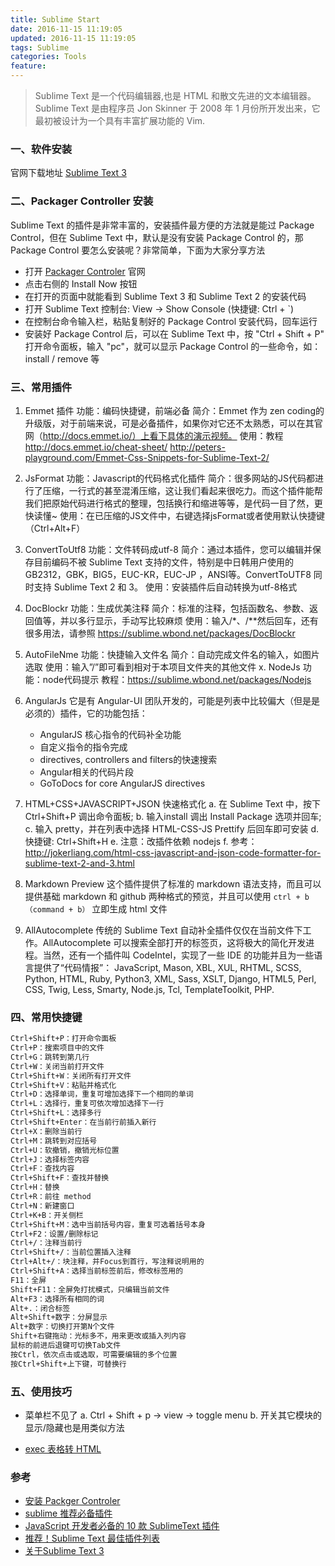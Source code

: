 ```yaml
---
title: Sublime Start
date: 2016-11-15 11:19:05
updated: 2016-11-15 11:19:05
tags: Sublime
categories: Tools
feature:
---
```


> Sublime Text 是一个代码编辑器,也是 HTML 和散文先进的文本编辑器。Sublime Text 是由程序员 Jon Skinner 于 2008 年 1 月份所开发出来，它最初被设计为一个具有丰富扩展功能的 Vim.

### 一、软件安装
官网下载地址 [Sublime Text 3](http://www.sublimetext.com/3)

### 二、Packager Controller 安装
Sublime Text 的插件是非常丰富的，安装插件最方便的方法就是能过 Package Control，但在 Sublime Text 中，默认是没有安装 Package Control 的，那 Package Control 要怎么安装呢？非常简单，下面为大家分享方法

- 打开 [Packager Controler](https://packagecontrol.io/) 官网
- 点击右侧的 Install Now 按钮
- 在打开的页面中就能看到 Sublime Text 3 和 Sublime Text 2 的安装代码
- 打开 Sublime Text 控制台: View -> Show Console (快捷键: Ctrl + `)
- 在控制台命令输入栏，粘贴复制好的 Package Control 安装代码，回车运行
- 安装好 Package Control 后，可以在 Sublime Text 中，按 "Ctrl + Shift + P" 打开命令面板，输入 "pc"，就可以显示 Package Control 的一些命令，如：install / remove 等

### 三、常用插件
1. Emmet 插件
功能：编码快捷键，前端必备
简介：Emmet 作为 zen coding的升级版，对于前端来说，可是必备插件，如果你对它还不太熟悉，可以在其官网（http://docs.emmet.io/）上看下具体的演示视频。
使用：教程
http://docs.emmet.io/cheat-sheet/ 
http://peters-playground.com/Emmet-Css-Snippets-for-Sublime-Text-2/

2. JsFormat
功能：Javascript的代码格式化插件
简介：很多网站的JS代码都进行了压缩，一行式的甚至混淆压缩，这让我们看起来很吃力。而这个插件能帮我们把原始代码进行格式的整理，包括换行和缩进等等，是代码一目了然，更快读懂~
使用：在已压缩的JS文件中，右键选择jsFormat或者使用默认快捷键（Ctrl+Alt+F）

3. ConvertToUtf8
功能：文件转码成utf-8
简介：通过本插件，您可以编辑并保存目前编码不被 Sublime Text 支持的文件，特别是中日韩用户使用的 GB2312，GBK，BIG5，EUC-KR，EUC-JP ，ANSI等。ConvertToUTF8 同时支持 Sublime Text 2 和 3。
使用：安装插件后自动转换为utf-8格式

4. DocBlockr
功能：生成优美注释
简介：标准的注释，包括函数名、参数、返回值等，并以多行显示，手动写比较麻烦
使用：输入/*、/**然后回车，还有很多用法，请参照
https://sublime.wbond.net/packages/DocBlockr

5. AutoFileNme
功能：快捷输入文件名
简介：自动完成文件名的输入，如图片选取
使用：输入”/”即可看到相对于本项目文件夹的其他文件
x. NodeJs
功能：node代码提示
教程：https://sublime.wbond.net/packages/Nodejs

6. AngularJs
它是有 Angular-UI 团队开发的，可能是列表中比较偏大（但是是必须的）插件，它的功能包括：
	- AngularJS 核心指令的代码补全功能
	- 自定义指令的指令完成
	- directives, controllers and filters的快速搜索
	- Angular相关的代码片段
	- GoToDocs for core AngularJS directives

7. HTML+CSS+JAVASCRIPT+JSON 快速格式化
	a. 在 Sublime Text 中，按下 Ctrl+Shift+P 调出命令面板;
	b. 输入install 调出 Install Package 选项并回车;
	c. 输入 pretty，并在列表中选择 HTML-CSS-JS Prettify 后回车即可安装
	d. 快捷键: Ctrl+Shift+H
	e. 注意：改插件依赖 nodejs
	f. 参考：http://jokerliang.com/html-css-javascript-and-json-code-formatter-for-sublime-text-2-and-3.html
	
8. Markdown Preview
这个插件提供了标准的 markdown 语法支持，而且可以提供基础 markdown 和 github 两种格式的预览，并且可以使用 `ctrl + b（command + b）` 立即生成 html 文件

9. AllAutocomplete
传统的 Sublime Text 自动补全插件仅仅在当前文件下工作。AllAutocomplete 可以搜索全部打开的标签页，这将极大的简化开发进程。当然，还有一个插件叫 CodeIntel，实现了一些 IDE 的功能并且为一些语言提供了“代码情报”： JavaScript, Mason, XBL, XUL, RHTML, SCSS, Python, HTML, Ruby, Python3, XML, Sass, XSLT, Django, HTML5, Perl, CSS, Twig, Less, Smarty, Node.js, Tcl, TemplateToolkit, PHP.

### 四、常用快捷键
```bash
Ctrl+Shift+P：打开命令面板
Ctrl+P：搜索项目中的文件
Ctrl+G：跳转到第几行
Ctrl+W：关闭当前打开文件
Ctrl+Shift+W：关闭所有打开文件
Ctrl+Shift+V：粘贴并格式化
Ctrl+D：选择单词，重复可增加选择下一个相同的单词
Ctrl+L：选择行，重复可依次增加选择下一行
Ctrl+Shift+L：选择多行
Ctrl+Shift+Enter：在当前行前插入新行
Ctrl+X：删除当前行
Ctrl+M：跳转到对应括号
Ctrl+U：软撤销，撤销光标位置
Ctrl+J：选择标签内容
Ctrl+F：查找内容
Ctrl+Shift+F：查找并替换
Ctrl+H：替换
Ctrl+R：前往 method
Ctrl+N：新建窗口
Ctrl+K+B：开关侧栏
Ctrl+Shift+M：选中当前括号内容，重复可选着括号本身
Ctrl+F2：设置/删除标记
Ctrl+/：注释当前行
Ctrl+Shift+/：当前位置插入注释
Ctrl+Alt+/：块注释，并Focus到首行，写注释说明用的
Ctrl+Shift+A：选择当前标签前后，修改标签用的
F11：全屏
Shift+F11：全屏免打扰模式，只编辑当前文件
Alt+F3：选择所有相同的词
Alt+.：闭合标签
Alt+Shift+数字：分屏显示
Alt+数字：切换打开第N个文件
Shift+右键拖动：光标多不，用来更改或插入列内容
鼠标的前进后退键可切换Tab文件
按Ctrl，依次点击或选取，可需要编辑的多个位置
按Ctrl+Shift+上下键，可替换行
```

### 五、使用技巧
- 菜单栏不见了
	a. Ctrl + Shift + p -> view -> toggle menu
	b. 开关其它模块的显示/隐藏也是用类似方法

- [exec 表格转 HTML](http://pressbin.com/tools/excel_to_html_table/index.html) 

### 参考
- [安装 Packger Controler](http://jingyan.baidu.com/article/f71d60379b20071ab641d181.html)
- [sublime 推荐必备插件](http://www.xuanfengge.com/practical-collection-of-sublime-plug-in.html)
- [JavaScript 开发者必备的 10 款 SublimeText 插件](http://linux.it.net.cn/e/news/2015/0904/16932.html)
- [推荐！Sublime Text 最佳插件列表](http://blog.jobbole.com/79326/)
- [关于Sublime Text 3](http://www.cnblogs.com/hykun/p/sublimeText3.html)
